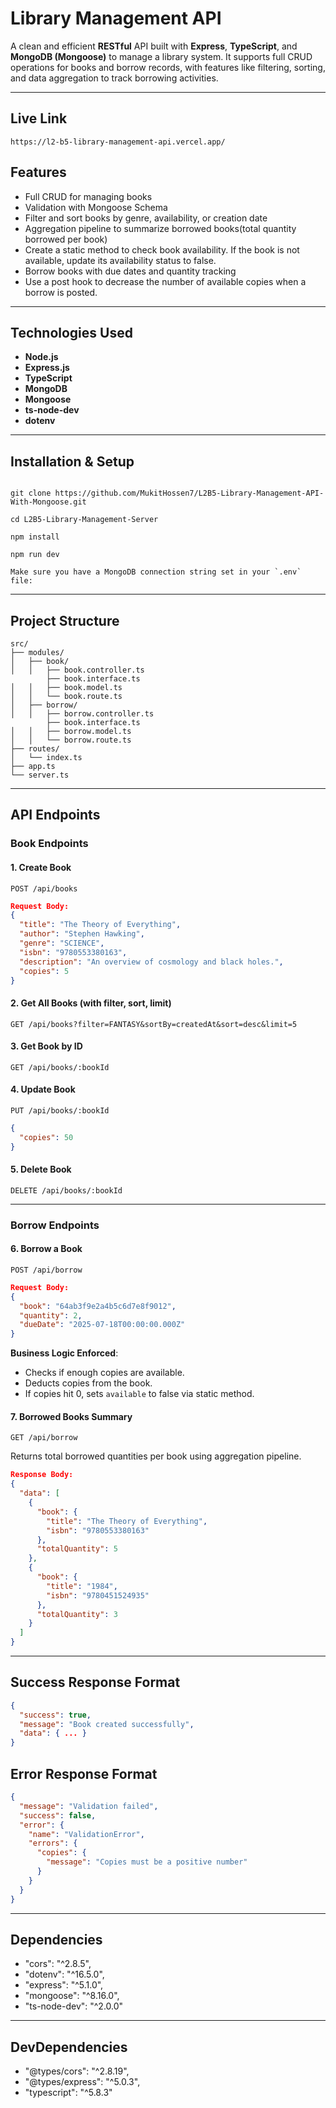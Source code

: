# Library Management API

A clean and efficient **RESTful** API built with **Express**, **TypeScript**, and **MongoDB (Mongoose)** to manage a library system. It supports full CRUD operations for books and borrow records, with features like filtering, sorting, and data aggregation to track borrowing activities.

---

## Live Link

```
https://l2-b5-library-management-api.vercel.app/
```

## Features

- Full CRUD for managing books
- Validation with Mongoose Schema
- Filter and sort books by genre, availability, or creation date
- Aggregation pipeline to summarize borrowed books(total quantity borrowed per book)
- Create a static method to check book availability. If the book is not available, update its availability status to false.
- Borrow books with due dates and quantity tracking
- Use a post hook to decrease the number of available copies when a borrow is posted.

---

## Technologies Used

- **Node.js**
- **Express.js**
- **TypeScript**
- **MongoDB**
- **Mongoose**
- **ts-node-dev**
- **dotenv**

---

## Installation & Setup

```

git clone https://github.com/MukitHossen7/L2B5-Library-Management-API-With-Mongoose.git

```

```
cd L2B5-Library-Management-Server
```

```
npm install
```

```
npm run dev
```

```
Make sure you have a MongoDB connection string set in your `.env` file:

```

---

## Project Structure

```
src/
├── modules/
│   ├── book/
│   │   ├── book.controller.ts
        ├── book.interface.ts
│   │   ├── book.model.ts
│   │   └── book.route.ts
│   ├── borrow/
│   │   ├── borrow.controller.ts
        ├── book.interface.ts
│   │   ├── borrow.model.ts
│   │   └── borrow.route.ts
├── routes/
│   └── index.ts
├── app.ts
└── server.ts
```

---

## API Endpoints

### Book Endpoints

#### 1. **Create Book**

```
POST /api/books
```

```json
Request Body:
{
  "title": "The Theory of Everything",
  "author": "Stephen Hawking",
  "genre": "SCIENCE",
  "isbn": "9780553380163",
  "description": "An overview of cosmology and black holes.",
  "copies": 5
}
```

#### 2. **Get All Books (with filter, sort, limit)**

```
GET /api/books?filter=FANTASY&sortBy=createdAt&sort=desc&limit=5
```

#### 3. **Get Book by ID**

```
GET /api/books/:bookId
```

#### 4. **Update Book**

```
PUT /api/books/:bookId
```

```json
{
  "copies": 50
}
```

#### 5. **Delete Book**

```
DELETE /api/books/:bookId
```

---

### Borrow Endpoints

#### 6. **Borrow a Book**

```
POST /api/borrow
```

```json
Request Body:
{
  "book": "64ab3f9e2a4b5c6d7e8f9012",
  "quantity": 2,
  "dueDate": "2025-07-18T00:00:00.000Z"
}
```

**Business Logic Enforced**:

- Checks if enough copies are available.
- Deducts copies from the book.
- If copies hit 0, sets `available` to false via static method.

#### 7. **Borrowed Books Summary**

```
GET /api/borrow
```

Returns total borrowed quantities per book using aggregation pipeline.

```json
Response Body:
{
  "data": [
    {
      "book": {
        "title": "The Theory of Everything",
        "isbn": "9780553380163"
      },
      "totalQuantity": 5
    },
    {
      "book": {
        "title": "1984",
        "isbn": "9780451524935"
      },
      "totalQuantity": 3
    }
  ]
}
```

---

## Success Response Format

```json
{
  "success": true,
  "message": "Book created successfully",
  "data": { ... }
}
```

## Error Response Format

```json
{
  "message": "Validation failed",
  "success": false,
  "error": {
    "name": "ValidationError",
    "errors": {
      "copies": {
        "message": "Copies must be a positive number"
      }
    }
  }
}
```

---

## Dependencies

- "cors": "^2.8.5",
- "dotenv": "^16.5.0",
- "express": "^5.1.0",
- "mongoose": "^8.16.0",
- "ts-node-dev": "^2.0.0"

---

## DevDependencies

- "@types/cors": "^2.8.19",
- "@types/express": "^5.0.3",
- "typescript": "^5.8.3"
